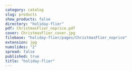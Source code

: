 ```yaml
---
category: catalog
slug: products
show_products: false
directory: "holiday-flier"
pdf: ChristmasFlier_noprice.pdf
cover: ChristmasFlier_cover.jpg
filebase: "holiday-flier/pages/ChristmasFlier_noprice"
extension: jpg
numslides: "2"
spread: false
published: true
title: "holiday-flier"
---
```


